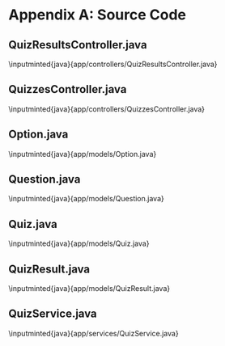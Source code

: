 # Appendix A: Source Code

## QuizResultsController.java

\inputminted{java}{app/controllers/QuizResultsController.java}

## QuizzesController.java

\inputminted{java}{app/controllers/QuizzesController.java}

## Option.java

\inputminted{java}{app/models/Option.java}

## Question.java

\inputminted{java}{app/models/Question.java}

## Quiz.java

\inputminted{java}{app/models/Quiz.java}

## QuizResult.java

\inputminted{java}{app/models/QuizResult.java}

## QuizService.java

\inputminted{java}{app/services/QuizService.java}

